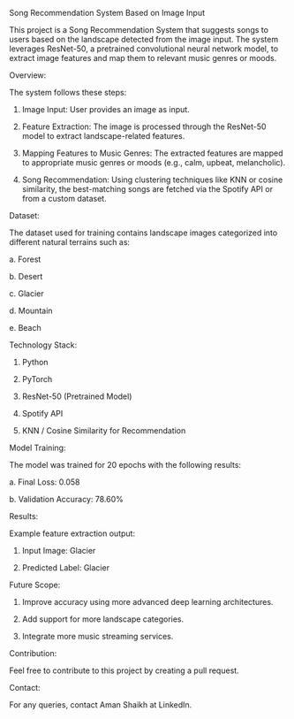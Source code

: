 Song Recommendation System Based on Image Input

This project is a Song Recommendation System that suggests songs to users based on the landscape detected from the image input. The system leverages ResNet-50, a pretrained convolutional neural network model, to extract image features and map them to relevant music genres or moods.

Overview:

The system follows these steps:

1. Image Input: User provides an image as input.

2. Feature Extraction: The image is processed through the ResNet-50 model to extract landscape-related features.

3. Mapping Features to Music Genres: The extracted features are mapped to appropriate music genres or moods (e.g., calm, upbeat, melancholic).

4. Song Recommendation: Using clustering techniques like KNN or cosine similarity, the best-matching songs are fetched via the Spotify API or from a custom dataset.

Dataset:

The dataset used for training contains landscape images categorized into different natural terrains such as:

a. Forest

b. Desert

c. Glacier

d. Mountain

e. Beach

Technology Stack:

1. Python

2. PyTorch

3. ResNet-50 (Pretrained Model)

4. Spotify API

5. KNN / Cosine Similarity for Recommendation

Model Training:

The model was trained for 20 epochs with the following results:

a. Final Loss: 0.058

b. Validation Accuracy: 78.60%

Results:

Example feature extraction output:

1. Input Image: Glacier

2. Predicted Label: Glacier

Future Scope:

1. Improve accuracy using more advanced deep learning architectures.

2. Add support for more landscape categories.

3. Integrate more music streaming services.

Contribution:

Feel free to contribute to this project by creating a pull request.

Contact:

For any queries, contact Aman Shaikh at LinkedIn.